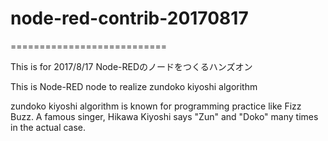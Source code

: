 # node-red-contrib-20170817
===========================

This is for 2017/8/17 Node-REDのノードをつくるハンズオン

This is Node-RED node to realize zundoko kiyoshi algorithm

zundoko kiyoshi algorithm is known for programming practice like Fizz Buzz.
A famous singer, Hikawa Kiyoshi says "Zun" and "Doko" many times in the actual case.

